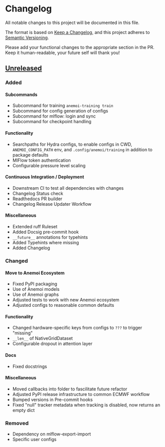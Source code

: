 # Changelog

All notable changes to this project will be documented in this file.

The format is based on [Keep a Changelog](https://keepachangelog.com/en/1.1.0/),
and this project adheres to [Semantic Versioning](https://semver.org/spec/v2.0.0.html).

Please add your functional changes to the appropriate section in the PR.
Keep it human-readable, your future self will thank you!

## [Unreleased]

### Added

#### Subcommands
 - Subcommand for training `anemoi-training train`
 - Subcommand for config generation of configs
 - Subcommand for mlflow: login and sync
 - Subcommand for checkpoint handling

#### Functionality
 - Searchpaths for Hydra configs, to enable configs in CWD, `ANEMOI_CONFIG_PATH` env, and `.config/anemoi/training` in addition to package defaults
 - MlFlow token authentication
 - Configurable pressure level scaling

#### Continuous Integration / Deployment
 - Downstream CI to test all dependencies with changes
 - Changelog Status check
 - Readthedocs PR builder
 - Changelog Release Updater Workflow

#### Miscellaneous
 - Extended ruff Ruleset
 - Added Docsig pre-commit hook
 - `__future__` annotations for typehints
 - Added Typehints where missing
 - Added Changelog

### Changed

#### Move to Anemoi Ecosystem
 - Fixed PyPI packaging
 - Use of Anemoi models
 - Use of Anemoi graphs
 - Adjusted tests to work with new Anemoi ecosystem
 - Adjusted configs to reasonable common defaults

#### Functionality
 - Changed hardware-specific keys from configs to `???` to trigger "missing"
 - `__len__` of NativeGridDataset
 - Configurable dropout in attention layer

#### Docs
 - Fixed docstrings

#### Miscellaneous
 - Moved callbacks into folder to fascilitate future refactor
 - Adjusted PyPI release infrastructure to common ECMWF workflow
 - Bumped versions in Pre-commit hooks
 - Fixed "null" tracker metadata when tracking is disabled, now returns an empty dict

### Removed
 - Dependency on mlflow-export-import
 - Specific user configs

<!-- Add Git Diffs for Links above -->

[unreleased]: https://github.com/ecmwf/anemoi-training/compare/x.x.x...HEAD
